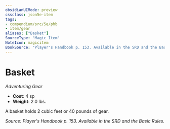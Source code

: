 ```yaml
---
obsidianUIMode: preview
cssclass: json5e-item
tags:
- compendium/src/5e/phb
- item/gear
aliases: ["Basket"]
SourceType: "Magic Item"
NoteIcon: magicitem
BookSource: "Player's Handbook p. 153. Available in the SRD and the Basic Rules."
---
```

# Basket
*Adventuring Gear*  

- **Cost**: 4 sp
- **Weight**: 2.0 lbs.

A basket holds 2 cubic feet or 40 pounds of gear.

*Source: Player's Handbook p. 153. Available in the SRD and the Basic Rules.*